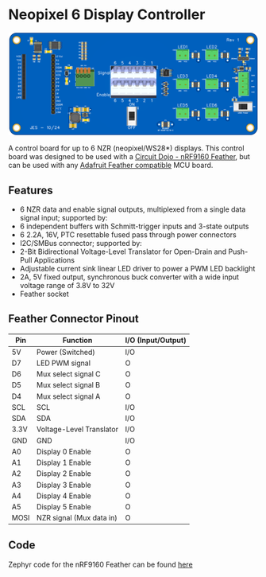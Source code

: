 # Neopixel 6 Display Controller

![Neopixel 6 Display Controller](neopixel-6-display-controller.png)

A control board for up to 6 NZR (neopixel/WS28*) displays. This control board was designed to be used with a [Circuit Dojo - nRF9160 Feather](https://github.com/circuitdojo/nrf9160-feather), but can be used with any [Adafruit Feather compatible](https://learn.adafruit.com/adafruit-feather/feather-specification) MCU board.

## Features
- 6 NZR data and enable signal outputs, multiplexed from a single data signal input; supported by:
- 6 independent buffers with Schmitt-trigger inputs and 3-state outputs
- 6 2.2A, 16V, PTC resettable fused pass through power connectors
- I2C/SMBus connector; supported by:
- 2-Bit Bidirectional Voltage-Level Translator for Open-Drain and Push-Pull Applications
- Adjustable current sink linear LED driver to power a PWM LED backlight
- 2A, 5V fixed output, synchronous buck converter with a wide input voltage range of 3.8V to 32V
- Feather socket

## Feather Connector Pinout

Pin | Function | I/O (Input/Output)
--- | --- | ---
5V | Power (Switched) | I/O
D7 | LED PWM signal | O
D6 | Mux select signal C | O
D5 | Mux select signal B | O
D4 | Mux select signal A | O
SCL | SCL | I/O
SDA | SDA | I/O
3.3V | Voltage-Level Translator | I/O
GND | GND | I/O
A0 | Display 0 Enable | O
A1 | Display 1 Enable | O
A2 | Display 2 Enable | O
A3 | Display 3 Enable | O
A4 | Display 4 Enable | O
A5 | Display 5 Enable | O
MOSI | NZR signal (Mux data in) | O

## Code

Zephyr code for the nRF9160 Feather can be found [here](https://github.com/umts/embedded-departure-board)
